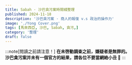 ```yaml
---
title: Sabah · 沙巴貪污案時間綫整理
published: 2024-11-18
description: '沙巴貪污案 · 商人的報復 v.s 政治的操作力'
image: './Yong Cover.png'
tags: [馬來西亞, 沙巴, Sabah, 貪污,]
category: '整理'
draft: false 
---
```

:::note[閲讀之前請注意！] 
**在未啓動調查之前，嫌疑者是無罪的。**  
**沙巴貪污案并未有一個官方的結果，請各位不要當網絡小丑 🤡**
:::
